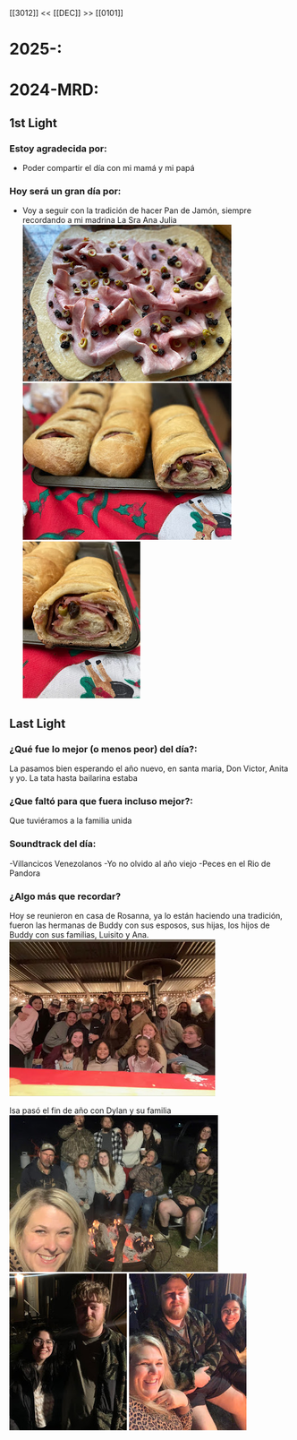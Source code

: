 [[3012]] << [[DEC]] >> [[0101]]

# 2025-:

# 2024-MRD:
## 1st Light
### Estoy agradecida por: 
* Poder compartir el día con mi mamá y mi papá
### Hoy será un gran día por:
- Voy a seguir con la tradición de hacer Pan de Jamón, siempre recordando a mi madrina La Sra Ana Julia
[![](photos/2024-12-31_google-photo_154142.jpg)](https://photos.google.com/lr/photo/AKD7cQIyZmuT80W5hZ449Fvwc-nafcOWwvToWaWbpWo9wI2h-YXqTDo7jR-_-wpXODhK-erjW9DZIhyGabvg0TDEH61AgWef7Q) 
[![](photos/2024-12-31_google-photo_215516.jpg)](https://photos.google.com/lr/photo/AKD7cQIBPOpMIcaj8Q6_y8acJT4czIxJ2cBjHUp6HsFRKJcTa_Z8TxfpiY5BVVkJytB9JvC2zifby39dZqXA2rD_rJbIV9xEzg) 
[![](photos/2024-12-31_google-photo_215523.jpg)](https://photos.google.com/lr/photo/AKD7cQIJ4ten7vrA18V81LWnZvyGESGmDAkpTOMDvKuxcCWudb2IfO0nnMPdBa1rzrdZJr4VkzAQ9unIJsx0n2m9YXwXRqOSfA) 
## Last Light
### ¿Qué fue lo mejor (o menos peor) del día?:
La pasamos bien esperando el año nuevo, en santa maria, Don Victor, Anita y yo. La tata hasta bailarina estaba 
### ¿Que faltó para que fuera incluso mejor?:
Que tuviéramos a la familia unida
### Soundtrack del día:
-Villancicos Venezolanos
-Yo no olvido al año viejo
-Peces en el Rio de Pandora
### ¿Algo más que recordar?
Hoy se reunieron en casa de Rosanna, ya lo están haciendo una tradición, fueron las hermanas de Buddy con sus esposos, sus hijas, los hijos de Buddy con sus familias, Luisito y Ana.
[![](photos/2025-01-01_google-photo_065012.jpg)](https://photos.google.com/lr/photo/AKD7cQJ6r866VGc9P46JkQhJHHK88MBRpQELZ4lW4EdBJhEcTBQjq6GrOLYK3v60WMg45zgr9yUL7pS0TQLaSSvvM34EC772oA) 

Isa pasó el fin de año con Dylan y su familia 
[![](photos/2025-01-14_google-photo_222514.jpg)](https://photos.google.com/lr/photo/AKD7cQLhu1Ej9K9L3iixFdRT7yhMY1RlFEfq1WQ28o8ZR9HUzZ0cXIH8J0t9CY8B8uLtDCLu5hWGnqp6JnCSkvUJyck70bGYhw) 
[![](photos/2025-01-14_google-photo_222533.jpg)](https://photos.google.com/lr/photo/AKD7cQJD2ZXVW6htUTfcRwTOsOj3ZnK4HfadZlFW-Wu1hGV5fwR8C11kDK5O-xqszIzRzVDYoNZoztCsHrUP5fZ5XQB_Ofs9mw) [![](photos/2025-01-14_google-photo_222603.jpg)](https://photos.google.com/lr/photo/AKD7cQIvo_V5fL8FeX9JEAdK-Tjp48YFQQJHvslrLj3Ms1bF3HoUzbAs1WHbzel22dcSlAZ5S0oGkGGTWdK8SD_Yo6bEwjzFow) 